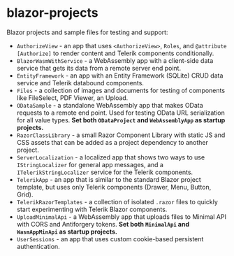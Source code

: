 # blazor-projects

Blazor projects and sample files for testing and support:

* `AuthorizeView` - an app that uses `<AuthorizeView>`, `Roles`, and `@attribute [Authorize]` to render content and Telerik components conditionally.
* `BlazorWasmWithService` - a WebAssembly app with a client-side data service that gets its data from a remote server end point.
* `EntityFramework` - an app with an Entity Framework (SQLite) CRUD data service and Telerik databound components.
* `Files` - a collection of images and documents for testing of components like FileSelect, PDF Viewer, an Upload.
* `ODataSample` - a standalone WebAssembly app that makes OData requests to a remote end point. Used for testing OData URL serialization for all value types. **Set both `ODataProject` and `WebAssemblyApp` as startup projects.**
* `RazorClassLibrary` - a small Razor Component Library with static JS and CSS assets that can be added as a project dependency to another project.
* `ServerLocalization` - a localized app that shows two ways to use `IStringLocalizer` for general app messages, and a `ITelerikStringLocalizer` service for the Telerik components.
* `TelerikApp` - an app that is similar to the standard Blazor project template, but uses only Telerik components (Drawer, Menu, Button, Grid).
* `TelerikRazorTemplates` - a collection of isolated `.razor` files to quickly start experimenting with Telerik Blazor components.
* `UploadMinimalApi` - a WebAssembly app that uploads files to Minimal API with CORS and Antiforgery tokens. **Set both `MinimalApi` and `WasmAppMinApi` as startup projects.**
* `UserSessions` - an app that uses custom cookie-based persistent authentication.
